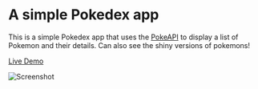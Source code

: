 # A simple Pokedex app

This is a simple Pokedex app that uses the [PokeAPI](https://pokeapi.co/) to display a list of Pokemon and their details. Can also see the shiny versions of pokemons!

[Live Demo](https://pokedex-saransh.netlify.app/)

![Screenshot](https://i.ibb.co/SK8X4cc/Pokedex-Saransh-Seth.png)
